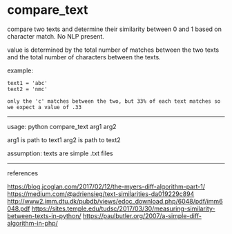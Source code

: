 # compare_text
compare two texts and determine their similarity between 0 and 1 based on character match. No NLP present.

value is determined by the total number of matches between the two texts and the total number of characters between the texts. 

example:

    text1 = 'abc'
    text2 = 'nmc'

    only the 'c' matches between the two, but 33% of each text matches so we expect a value of .33

-----------------------------------------

usage: python compare_text arg1 arg2

arg1 is path to text1 
arg2 is path to text2

assumption: texts are simple .txt files

-----------------------------------------

references

https://blog.jcoglan.com/2017/02/12/the-myers-diff-algorithm-part-1/
https://medium.com/@adriensieg/text-similarities-da019229c894
http://www2.imm.dtu.dk/pubdb/views/edoc_download.php/6048/pdf/imm6048.pdf
https://sites.temple.edu/tudsc/2017/03/30/measuring-similarity-between-texts-in-python/
https://paulbutler.org/2007/a-simple-diff-algorithm-in-php/
